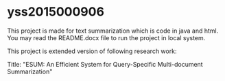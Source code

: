 # yss2015000906

This project is made for text summarization which is code in java and html. You may read the README.docx file to run the project in local system.

This project is extended version of following research work:

Title: "ESUM: An Efficient System for Query-Specific Multi-document Summarization"
